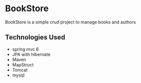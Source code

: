 # BookStore
BookStore is a simple crud project to manage books and  authors

## Technologies Used

- spring mvc 6
- JPA with hibernate
- Maven
- MapStruct
- Tomcat
- mysql
